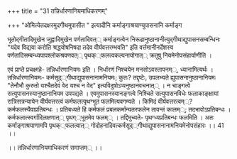 +++
title = "31 तन्निर्धारणानियमाधिकरणम्"

+++
"ओमित्येतदक्षरमुदगीथमुपासीत " इत्यादीनि कर्माङ्गाश्रयाण्युपासनानि कर्माङ्ग

भूतोद्गीतादिमुखेन जुह्वादिमुखेन पर्णतादिवत्् कर्माङ्गत्वेन निरूढानुष्ठानानीत्युद्गीथाद्युपासनसम्बन्धिनः "यदेव विद्यया करोति श्रद्धयोषनिषदा तदेव वीर्यवत्तरम्भवति" इति वर्त्तमानीनर्देशस्य पर्णतादिसम्बन्ध्यपापश्लोकश्रवणवत्् पृथक््फलत्वकल्पनायोगात्् क्रतुषु नियमेनोपसंहार्याणीति ।

एवं प्राप्ते प्रचक्ष्महे- तन्निर्धारणानियमः इति । निर्धारणं निश्चयेन मनसोऽवस्तापनम््, ध्यानामित्यर्थः । तन्निर्धारणानियमः- कर्मसूद््गीथाद्युपासनानामनियमः; कुतः? तद्दृष्टेः, उपलभ्यते ह्युपासनानुष्ठानानियमः "तेनौभौ कुरुतो यश्चैतदेवं वेद यश्च न वेद" इत्यविदुषोऽप्यनुष्ठानवचनात्् । न चाङ्गत्वे सत्युपासनस्यानुष्ठानानियम उपपद्यते । एवमुपासनस्यानङ्गत्वे निश्चिते सत्युपासनविधेः फलाकाङ्क्षायां रात्रिसत्रन्यायेन वीर्यवत्तरत्वं कर्मफलत्पृथग्भूतं फलमित्यवगम्यते । किमिदं वीर्यवत्तरत्वम््? कर्मफलस्यैवाप्रतिबन्धः । प्रतिबध्यते हि कर्मफलं प्रबलकर्मान्यतरफलेन तावन्तं कालम््; तदभावोऽप्रतिबन्धः । कर्मफलात्स्वर्गादिलक्षणात्् पृथग््भूतमेव फलम्् । तद्दिमुच्यते- पृथग्ध्यप्रतिबन्धः फलमिति । अतः कर्माङ्गाश्रयाणामपि पृथक््फलत्वात्् गोदोहनादिवत्कर्मसूद््गीथाद्युपासनानामनियमेनोपसंहारः ।। 41 ।।

।। तन्निर्धारणानियमाधिकरणं समाप्तम्् ।।
